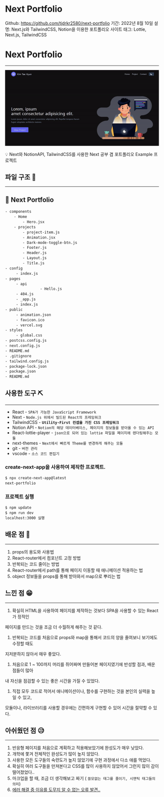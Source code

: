 # Next Portfolio

Github: https://github.com/tjdrkr2580/next-portfolio
기간: 2022년 8월 10일
설명: Next.js와 TailwindCSS, Notion을 이용한 포트폴리오 사이트
태그: Lottie, Next.js, TailwindCSS

# Next Portfolio

---

![next-portfolio.gif](Next%20Portfolio%20fb6d7eb9c32c48b78d6acff69f07bddc/next-portfolio.gif)

<aside>
💡 Next와 NotionAPI, TailwindCSS를 사용한 Next 공부 겸 포트폴리오 Example 프로젝트

</aside>

## 파일 구조 📝

---

## 📂 Next Portfolio

```xml
- components
    - Home
        - Hero.jsx
    - projects
        - project-item.js
		- Animation.jsx
		- Dark-mode-toggle-btn.js
		- Footer.js
		- Header.js
		- Layout.js
		- Title.js
- config
     - index.js
- pages
     - api
				- Hello.js
     - 404.js
     - _app.js
     - index.js
- public
     - animation.json
     - favicon.ico
     - vercel.svg
- styles
     - global.css
- postcss.config.js
- next.config.js
- README.md
- .gitignore
- tailwind.config.js
- package-lock.json
- package.json
- README.md
```

## 사용한 도구  ⛏

---

- React - `SPA가 가능한 JavaScript Framework`
- Next - `Node.js 위에서 빌드된 React의 프레임워크`
- TailwindCSS - **`Utility-First 컨셉을 가진 CSS 프레임워크`**
- Notion API - `Notion의 해당 데이터베이스, 페이지의 정보들을 받아올 수 있는 API`
- React-lottie-player - `json으로 되어 있는 lottie 파일을 페이지에 렌더링해주는 모듈`
- next-themes - `Next에서 빠르게 Theme를 변경하게 해주는 모듈`
- git - `버전 관리`
- vscode - `소스 코드 편집기`

### create-next-app을 사용하여 제작한 프로젝트.

```xml
$ npx create-next-app@latest
next-portfolio
```

### 프로젝트 실행

```xml
$ npm update
$ npm run dev
localhost:3000 실행
```

## 배운 점 🤠

---

1. props의 용도와 사용법
2. React-router에서 컴포넌트 고정 방법
3. 반복되는 코드 줄이는 방법
4. React-router에서 path를 통해 페이지 이동할 때 애니메이션 적용하는 법
5. object 정보들을 props를 통해 받아와서 map으로 뿌리는 법

## 느낀 점 😁

---

1. 확실히 HTML을 사용하여 페이지를 제작하는 것보다 SPA을 사용할 수 있는 React가 정적인

페이지를 만드는 것을 조금 더 수월하게 해주는 것 같다.

1. 반복되는 코드를 처음으로 props와 map을 통해서 코드의 양을 줄여보니 보기에도 수정할 때도

지저분하지 않아서 매우 좋았다.

1. 처음으로 1 ~ 100까지 머리를 쥐어짜며 만들어본 페이지였기에 반성할 점과, 배운 점들이 많아

내 자신을 점검할 수 있는 좋은 시간을 가질 수 있었다.

1. 직접 모두 코드로 적어서 애니메이션이나, 함수를 구현하는 것을 본인의 실력을 높일 수 있고,

모듈이나, 라이브러리를 사용할 경우에는 간편하게 구현할 수 있어 시간을 절약할 수 있다.

## 아쉬웠던 점 😥

---

1. 반응형 페이지를 처음으로 계획하고 적용해보았기에 완성도가 매우 낮았다.
2. 개학에 쫓겨 전체적인 완성도가 많이 높지 않았다.
3. 사용한 모든 도구들의 숙련도가 높지 않았기에 구현 과정에서 다소 애를 먹었다.
4. 확실히 여러 도구들을 만져본다고 CSS를 많이 사용하지 않았어서 그런지 많이 감이 떨어졌었다..
5. 마크업을 할 때, 조금 더 생각해보고 짜기 ( `쓸모없는 태그를 줄이기, 시맨틱 태그들의 의미`) 
6. [에러 해결 중 이유를 도무지 알 수 없는 오류 발견..](https://velog.io/@tjdrkr2580/React-Error-React-router-path-white-screen)